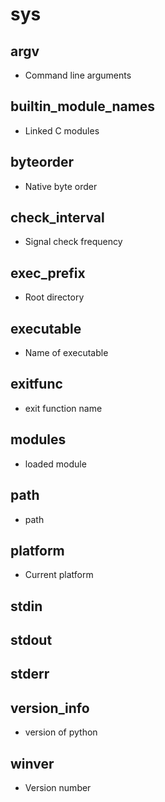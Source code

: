 # sys
## argv
 * Command line arguments
## builtin_module_names
 * Linked C modules
## byteorder
 * Native byte order
## check_interval
 * Signal check frequency
## exec_prefix
 * Root directory
## executable
 * Name of executable
## exitfunc
 * exit function name
## modules
 * loaded module
## path
 * path
## platform
 * Current platform
## stdin
## stdout
## stderr
## version_info
 * version of python
## winver
 * Version number
